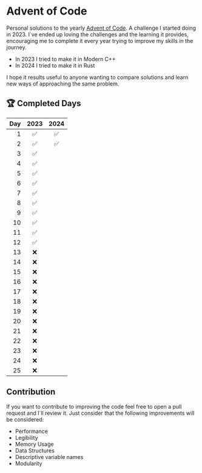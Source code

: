 # Advent of Code

Personal solutions to the yearly [Advent of Code](https://adventofcode.com/). A challenge I started doing in 2023. I´ve 
ended up loving the challenges and the learning it provides, encouraging me to complete it every year trying to improve
my skills in the journey.

- In 2023 I tried to make it in Modern C++
- In 2024 I tried to make it in Rust

I hope it results useful to anyone wanting to compare solutions and learn new ways of approaching the same problem. 

## 🏆 Completed Days

| Day | 2023 | 2024 |
|----:|:----:|:----:|
| 1   | ✅   | ✅   |
| 2   | ✅   | ✅   |
| 3   | ✅   |      |
| 4   | ✅   |      |
| 5   | ✅   |      |
| 6   | ✅   |      |
| 7   | ✅   |      |
| 8   | ✅   |      |
| 9   | ✅   |      |
| 10  | ✅   |      |
| 11  | ✅   |      |
| 12  | ✅   |      |
| 13  | ❌   |      |
| 14  | ❌   |      |
| 15  | ❌   |      |
| 16  | ❌   |      |
| 17  | ❌   |      |
| 18  | ❌   |      |
| 19  | ❌   |      |
| 20  | ❌   |      |
| 21  | ❌   |      |
| 22  | ❌   |      |
| 23  | ❌   |      |
| 24  | ❌   |      |
| 25  | ❌   |      |

## Contribution

If you want to contribute to improving the code feel free to open a pull request and I`ll review it. Just consider
that the following improvements will be considered:
* Performance
* Legibility
* Memory Usage
* Data Structures
* Descriptive variable names
* Modularity

